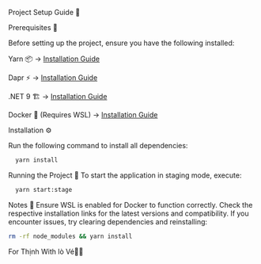 Project Setup Guide 🚀

Prerequisites 📌

Before setting up the project, ensure you have the following installed:

Yarn 📦 → [Installation Guide](https://classic.yarnpkg.com/lang/en/docs/install/#windows-stable)

Dapr ⚡ → [Installation Guide](https://docs.dapr.io/getting-started/install-dapr-cli/)

.NET 9 🏗️ → [Installation Guide](https://dotnet.microsoft.com/en-us/download)

Docker 🐳 (Requires WSL) → [Installation Guide](https://docs.docker.com/engine/install/)

Installation ⚙️

Run the following command to install all dependencies:
```bash
  yarn install
```

Running the Project 🚀
To start the application in staging mode, execute:
```bash
  yarn start:stage
```

Notes 📖
Ensure WSL is enabled for Docker to function correctly.
Check the respective installation links for the latest versions and compatibility.
If you encounter issues, try clearing dependencies and reinstalling:
```bash
rm -rf node_modules && yarn install
```

For Thịnh With lò Vé🚀🔥
